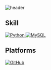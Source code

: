 ![header](https://capsule-render.vercel.app/api?type=waving&color=timeGradient&text=Welcome%20to%20haeun's%20GitHub%20🙂&animation=twinkling&fontSize=35&fontAlignY=40&fontAlign=70&height=250)


<h2>Skill</h2>

<p>
    <a href="https://github.com/gkdms13572/coding_test.git" target="_blank">
        <img src="https://img.shields.io/badge/Python-green?style=flat&logo=python&logoColor=white" alt="Python">
    </a>
    <a href="https://github.com/gkdms13572/coding_test.git" target="_blank">
        <img src="https://img.shields.io/badge/MySQL-steelblue?style=flat&logo=mysql&logoColor=white" alt="MySQL">
    </a>
</p>

<h2>Platforms</h2>

<p>
  <a href="https://github.com/gkdms13572" target="_blank">
    <img src="https://img.shields.io/badge/GitHub-blue?style=flat&logo=github&logoColor=white" alt="GitHub">
  </a>
</p>

